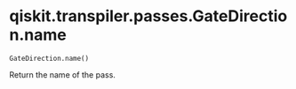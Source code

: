 # qiskit.transpiler.passes.GateDirection.name

`GateDirection.name()`

Return the name of the pass.
